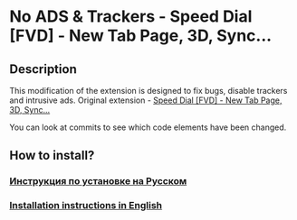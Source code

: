 # No ADS & Trackers - Speed Dial [FVD] - New Tab Page, 3D, Sync...

## Description

This modification of the extension is designed to fix bugs, disable trackers and intrusive ads. Original extension - [Speed Dial [FVD] - New Tab Page, 3D, Sync...](https://chromewebstore.google.com/detail/speed-dial-fvd-new-tab-pa/llaficoajjainaijghjlofdfmbjpebpa)

You can look at commits to see which code elements have been changed.
 
## How to install?

### [Инструкция по установке на Русском](./docs/ru.md)

### [Installation instructions in English](./docs/en.md)
